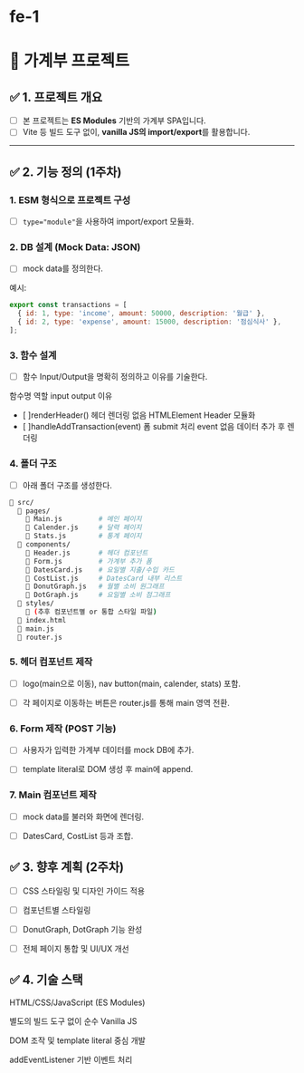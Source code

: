 # fe-1
# 📒 가계부 프로젝트

## ✅ 1. 프로젝트 개요

- [ ] 본 프로젝트는 **ES Modules** 기반의 가계부 SPA입니다.
- [ ] Vite 등 빌드 도구 없이, **vanilla JS의 import/export**를 활용합니다.

---

## ✅ 2. 기능 정의 (1주차)

### 1. ESM 형식으로 프로젝트 구성
- [ ] `type="module"`을 사용하여 import/export 모듈화.

### 2. DB 설계 (Mock Data: JSON)
- [ ] mock data를 정의한다.

예시:

```js
export const transactions = [
  { id: 1, type: 'income', amount: 50000, description: '월급' },
  { id: 2, type: 'expense', amount: 15000, description: '점심식사' },
];
```
### 3. 함수 설계
- [ ] 함수 Input/Output을 명확히 정의하고 이유를 기술한다.

함수명	역할	input	output	이유
- [ ]renderHeader()	헤더 렌더링	없음	HTMLElement	Header 모듈화
- [ ]handleAddTransaction(event)	폼 submit 처리	event	없음	데이터 추가 후 렌더링

### 4. 폴더 구조
- [ ] 아래 폴더 구조를 생성한다.

```bash
📁 src/
  📁 pages/
    📜 Main.js         # 메인 페이지
    📜 Calender.js     # 달력 페이지
    📜 Stats.js        # 통계 페이지
  📁 components/
    📜 Header.js       # 헤더 컴포넌트
    📜 Form.js         # 가계부 추가 폼
    📜 DatesCard.js    # 요일별 지출/수입 카드
    📜 CostList.js     # DatesCard 내부 리스트
    📜 DonutGraph.js   # 월별 소비 원그래프
    📜 DotGraph.js     # 요일별 소비 점그래프
  📁 styles/
    📜 (추후 컴포넌트별 or 통합 스타일 파일)
  📜 index.html
  📜 main.js
  📜 router.js
```
### 5. 헤더 컴포넌트 제작
- [ ] logo(main으로 이동), nav button(main, calender, stats) 포함.

- [ ] 각 페이지로 이동하는 버튼은 router.js를 통해 main 영역 전환.

### 6. Form 제작 (POST 기능)
- [ ] 사용자가 입력한 가계부 데이터를 mock DB에 추가.

- [ ] template literal로 DOM 생성 후 main에 append.

### 7. Main 컴포넌트 제작
- [ ] mock data를 불러와 화면에 렌더링.

- [ ] DatesCard, CostList 등과 조합.

## ✅ 3. 향후 계획 (2주차)
- [ ] CSS 스타일링 및 디자인 가이드 적용

- [ ] 컴포넌트별 스타일링

- [ ] DonutGraph, DotGraph 기능 완성

- [ ] 전체 페이지 통합 및 UI/UX 개선

## ✅ 4. 기술 스택
 HTML/CSS/JavaScript (ES Modules)

 별도의 빌드 도구 없이 순수 Vanilla JS

 DOM 조작 및 template literal 중심 개발

 addEventListener 기반 이벤트 처리

